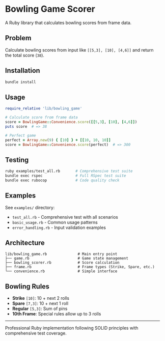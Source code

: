 # Bowling Game Scorer

A Ruby library that calculates bowling scores from frame data.

## Problem

Calculate bowling scores from input like `[[5,3], [10], [4,6]]` and return the total score (`38`).

## Installation

```bash
bundle install
```

## Usage

```ruby
require_relative 'lib/bowling_game'

# Calculate score from frame data
score = BowlingGame::Convenience.score([[5,3], [10], [4,6]])
puts score  # => 38

# Perfect game
perfect = Array.new(9) { [10] } + [[10, 10, 10]]
score = BowlingGame::Convenience.score(perfect)  # => 300
```

## Testing

```bash
ruby examples/test_all.rb       # Comprehensive test suite
bundle exec rspec               # Full RSpec test suite
bundle exec rubocop             # Code quality check
```

## Examples

See `examples/` directory:
- `test_all.rb` - Comprehensive test with all scenarios
- `basic_usage.rb` - Common usage patterns  
- `error_handling.rb` - Input validation examples

## Architecture

```
lib/bowling_game.rb              # Main entry point
├── game.rb                      # Game state management
├── bowling_scorer.rb            # Score calculation
├── frame.rb                     # Frame types (Strike, Spare, etc.)
└── convenience.rb               # Simple interface
```

## Bowling Rules

- **Strike** `[10]`: 10 + next 2 rolls
- **Spare** `[7,3]`: 10 + next 1 roll  
- **Regular** `[5,3]`: Sum of pins
- **10th Frame**: Special rules allow up to 3 rolls

---

Professional Ruby implementation following SOLID principles with comprehensive test coverage.